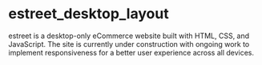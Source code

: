 # estreet_desktop_layout
estreet is a desktop-only eCommerce website built with HTML, CSS, and JavaScript. The site is currently under construction with ongoing work to implement responsiveness for a better user experience across all devices.
